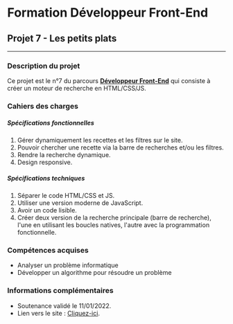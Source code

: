 # Formation Développeur Front-End
## Projet 7 - Les petits plats
------------
### Description du projet
Ce projet est le n°7 du parcours [**Développeur Front-End**](https://openclassrooms.com/fr/paths/314-developpeur-front-end "Développeur Front-End") qui consiste à créer un moteur de recherche en HTML/CSS/JS.
### Cahiers des charges
##### Spécifications fonctionnelles
1. Gérer dynamiquement les recettes et les filtres sur le site.
2. Pouvoir chercher une recette via la barre de recherches et/ou les filtres.
3. Rendre la recherche dynamique.
4. Design responsive.

##### Spécifications techniques
1. Séparer le code HTML/CSS et JS.
2. Utiliser une version moderne de JavaScript.
3. Avoir un code lisible.
4. Créer deux version de la recherche principale (barre de recherche), l'une en utilisant les boucles natives, l'autre avec la programmation fonctionnelle.

### Compétences acquises
- Analyser un problème informatique
- Développer un algorithme pour résoudre un problème

### Informations complémentaires
- Soutenance validé le 11/01/2022.
- Lien vers le site : [Cliquez-ici](https://sebastien-d-me.github.io/Les-petits-plats/ "Cliquez-ici").
